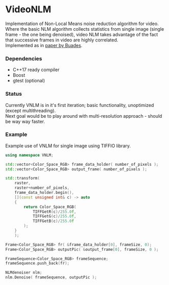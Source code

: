 # VideoNLM

Implementation of Non-Local Means noise reduction algorithm for video. Where the basic NLM algorithm collects statistics from single image (single frame - the one being denoised), video NLM takes advantage of the fact that successive frames in video are highly correlated.<br/>
Implemented as in [paper by Buades](https://www.iro.umontreal.ca/~mignotte/IFT6150/Articles/Buades-NonLocal.pdf).

### Dependencies

* C++17 ready compiler<br/>
* Boost
* gtest (optional)

### Status

Currently VNLM is in it's first iteration; basic functionality, unoptimized (except multithreading).<br/>
Next goal would be to play around with multi-resolution approach - should be way way faster.

### Example

Example use of VNLM for single image using TIFFIO library.

```c++
using namespace VNLM;

std::vector<Color_Space_RGB> frame_data_holder( number_of_pixels );
std::vector<Color_Space_RGB> output_frame( number_of_pixels );

std::transform(
	raster,
	raster+number_of_pixels,
	frame_data_holder.begin(),
	[](const unsigned int& c) -> auto
	{
		return Color_Space_RGB(
			TIFFGetR(c)/255.0f,
			TIFFGetG(c)/255.0f,
			TIFFGetB(c)/255.0f
		);
	}
	);

Frame<Color_Space_RGB> fr( &frame_data_holder[0], frameSize, 0);
Frame<Color_Space_RGB> outputPic( &output_frame[0], frameSize, 0 );

FrameSequence<Color_Space_RGB> frameSequence;
frameSequence.push_back(fr);

NLMdenoiser nlm;
nlm.Denoise( frameSequence, outputPic );
```


